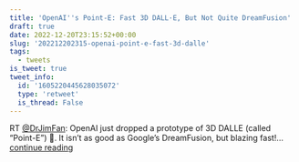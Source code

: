 ```yaml
---
title: 'OpenAI''s Point-E: Fast 3D DALL·E, But Not Quite DreamFusion'
draft: true
date: 2022-12-20T23:15:52+00:00
slug: '202212202315-openai-point-e-fast-3d-dalle'
tags:
  - tweets
is_tweet: true
tweet_info:
  id: '1605220445628035072'
  type: 'retweet'
  is_thread: False
---
```




RT [@DrJimFan](https://x.com/DrJimFan): OpenAI just dropped a prototype of 3D DALLE (called “Point-E”) 👀. It isn’t as good as Google’s DreamFusion, but blazing fast!… [continue reading](https://x.com/sytelus/status/1605220445628035072)
